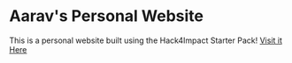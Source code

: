 # Aarav's Personal Website
This is a personal website built using the Hack4Impact Starter Pack!
[Visit it Here](https://aarav27.github.io/)